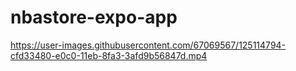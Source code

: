 # nbastore-expo-app 

https://user-images.githubusercontent.com/67069567/125114794-cfd33480-e0c0-11eb-8fa3-3afd9b56847d.mp4
